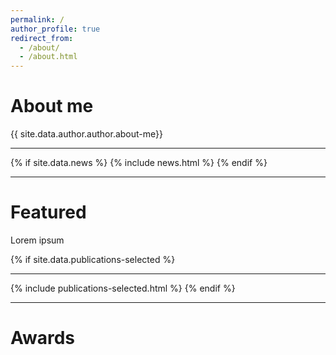 ```yaml
---
permalink: /
author_profile: true
redirect_from:
  - /about/
  - /about.html
---
```


<h1>About me</h1>
{{ site.data.author.author.about-me}}

***

{% if site.data.news %}
  {% include news.html %}
{% endif %}

***

Featured
======
Lorem ipsum



{% if site.data.publications-selected %}
***
  {% include publications-selected.html %}
{% endif %}

***

Awards
======
